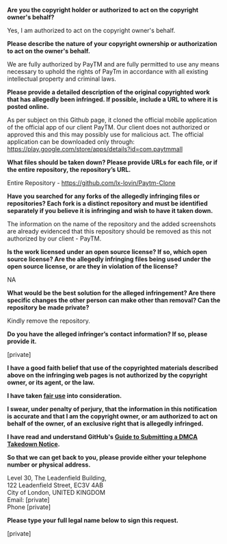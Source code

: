 **Are you the copyright holder or authorized to act on the copyright owner's behalf?**

Yes, I am authorized to act on the copyright owner's behalf.

**Please describe the nature of your copyright ownership or authorization to act on the owner's behalf.**

We are fully authorized by PayTM and are fully permitted to use any means necessary to uphold the rights of PayTm in accordance with all existing intellectual property and criminal laws.

**Please provide a detailed description of the original copyrighted work that has allegedly been infringed. If possible, include a URL to where it is posted online.**

As per subject on this Github page, it cloned the official mobile application of the official app of our client PayTM. Our client does not authorized or approved this and this may possibly use for malicious act. The official application can be downloaded only through: https://play.google.com/store/apps/details?id=com.paytmmall

**What files should be taken down? Please provide URLs for each file, or if the entire repository, the repository’s URL.**

Entire Repository - https://github.com/lx-lovin/Paytm-Clone

**Have you searched for any forks of the allegedly infringing files or repositories? Each fork is a distinct repository and must be identified separately if you believe it is infringing and wish to have it taken down.**

The information on the name of the repository and the added screenshots are already evidenced that this repository should be removed as this not authorized by our client - PayTM.

**Is the work licensed under an open source license? If so, which open source license? Are the allegedly infringing files being used under the open source license, or are they in violation of the license?**

NA

**What would be the best solution for the alleged infringement? Are there specific changes the other person can make other than removal? Can the repository be made private?**

Kindly remove the repository.

**Do you have the alleged infringer’s contact information? If so, please provide it.**

[private]  

**I have a good faith belief that use of the copyrighted materials described above on the infringing web pages is not authorized by the copyright owner, or its agent, or the law.**

**I have taken <a href="https://www.lumendatabase.org/topics/22">fair use</a> into consideration.**

**I swear, under penalty of perjury, that the information in this notification is accurate and that I am the copyright owner, or am authorized to act on behalf of the owner, of an exclusive right that is allegedly infringed.**

**I have read and understand GitHub's <a href="https://help.github.com/articles/guide-to-submitting-a-dmca-takedown-notice/">Guide to Submitting a DMCA Takedown Notice</a>.**

**So that we can get back to you, please provide either your telephone number or physical address.**

Level 30, The Leadenfield Building,  
122 Leadenfield Street, EC3V 4AB  
City of London, UNITED KINGDOM  
Email: [private]  
Phone [private]  

**Please type your full legal name below to sign this request.**

[private]
